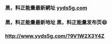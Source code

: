 ### 黑，料正能量最新網址 [yyds5g.com](http://www.yyds5g.com/?heiliao) 
### 黑，料正能量最新地址 黑，料正能量发布页😄
### http://www.yyds5g.com/?9V1W2X3Y4Z
